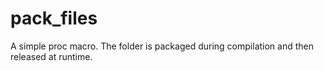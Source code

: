 # pack_files
A simple proc macro. The folder is packaged during compilation and then released at runtime.
